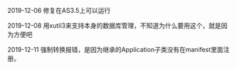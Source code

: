 

2019-12-06 修复在AS3.5上可以运行

2019-12-08 用xutil3来支持本身的数据库管理，不知道为什么要用这个，就是因为方便吧

2019-12-11 强制转换报错，是因为继承的Application子类没有在manifest里面注册。